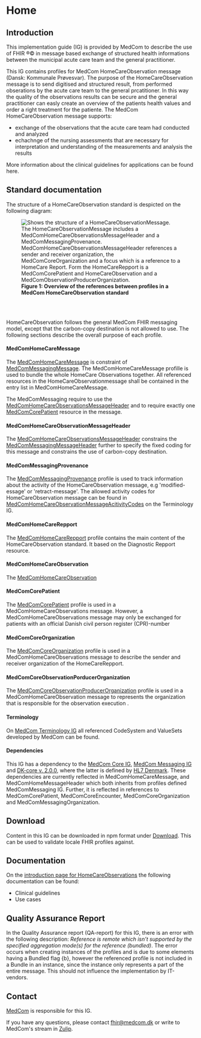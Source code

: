 # Home

## Introduction
This implementation guide (IG) is provided by MedCom to describe the use of FHIR ®© in message based exchange of structured health informations between the municipal acute care team and the general practitioner.  

This IG contains profiles for MedCom HomeCareObservation message (Dansk: Kommunale Prøvesvar). The purpose of the HomeCareObservation message is to send digitised and structured result, from performed obserations by the acute care team to the general prcatitioner. In this way the quality of the observations results can be secure and the general practitioner can easly create an overview of the patients health values and order a right treatment for the patiente. 
The MedCom HomeCareObservation message supports: 
* exchange of the observations that the acute care team had conducted and analyzed
* echachnge of the nursing assessments that are necessary for interpretation and understanding of the measurements and analysis the results

More information about the clinical guidelines for applications can be found here. 

## Standard documentation
The structure of a HomeCareObservation standard is despicted on the following diagram:
<figure>
<img alt="Shows the structure of a HomeCareObservationMessage. The HomeCareObservationMessage includes a MedComHomeCareObservationsMessageHeader and a MedComMessagingProvenance. MedComHomeCareObservationsMessageHeader references a sender and receiver organization, the MedComCoreOrganization and a focus which is a reference to a HomeCare Report. Form the HomeCareRepport is a MedComCorePatient and HomeCareObservation and a MedComObservationProducerOrganization. " src="./HomeCareObservation/HomeCareObservationMessage.svg" style="float:none; display:block; margin-left:auto; margin-right:auto;" id="Fig1"/>
<figcaption text-align="center"><b>Figure 1: Overview of the references between profiles in a MedCom HomeCareObservation standard </b></figcaption>
</figure>
<br>
<br>

HomeCareObservation follows the general MedCom FHIR messaging model, except that the carbon-copy destination is not allowed to use. The following sections describe the overall purpose of each profile.


#### MedComHomeCareMessage
The [MedComHomeCareMessage](http://medcomfhir.dk/ig/homecareobservation/StructureDefinition/medcom-homecare-message) is constraint of [MedComMessagingMessage](http://medcomfhir.dk/ig/messaging/StructureDefinition/medcom-messaging-message). The MedComHomeCareMessage profille is used to bundle the whole HomeCare Observations together. All referenced resources in the HomeCareObservationmessage shall be contained in the entry list in MedComHomeCareMessage. 

The MedComMessaging require to use the [MedComHomeCareObservationsMessageHeader](http://medcomfhir.dk/ig/homecareobservation/StructureDefinition/medcom-homecareobservation-MessageHeader) and to require exactly one [MedComCorePatient](https://medcomfhir.dk/ig/core/StructureDefinition-medcom-core-patient.html) resource in the message.

#### MedComHomeCareObservationMessageHeader
The [MedComHomeCareObservationsMessageHeader](http://medcomfhir.dk/ig/homecareobservation/StructureDefinition/medcom-homecareobservation-MessageHeader) constrains the [MedComMessagingMessageHeader](https://medcomfhir.dk/ig/messaging/StructureDefinition-medcom-messaging-messageHeader.html) further to specify the fixed coding for this message and constrains the use of carbon-copy destination. 

#### MedComMessagingProvenance
The [MedComMessagingProvenance](http://medcomfhir.dk/ig/messaging/StructureDefinition-medcom-messaging-provenance.html) profile is used to track information about the activity of the HomeCareObservation message, e.g 'modified-essage' or 'retract-message'. The allowed activity codes for HomeCareObservation message can be found in [MedComHomeCareObservationMessageAcitivityCodes](http://medcomfhir.dk/ig/terminology/ValueSet/medcom-HomeCareObservation-messagingActivities) on the Terminology IG. 

#### MedComHomeCareRepport
The [MedComHomeCareRepport](#) profile contains the main content of the HomeCareObservation standard. It based
on the Diagnostic Repport resource.  


#### MedComHomeCareObservation
The [MedComHomeCareObservation]()


#### MedComCorePatient
The [MedComCorePatient](http://medcomfhir.dk/ig/core/StructureDefinition-medcom-core-patient.html) profile is used in a MedComHomeCareObservations message. However, a MedComHomeCareObservations message may only be exchanged for patients with an official Danish civil person register (CPR)-number

#### MedComCoreOrganization 
The [MedComCoreOrganization](http://medcomfhir.dk/ig/core/StructureDefinition-medcom-core-organization.html) profile is used in a MedComHomeCareObservations message to describe the sender and receiver organization of the HomeCareRepport.

#### MedComCoreObservationPorducerOrganization
The [MedComCoreObservationProducerOrganization](http://medcomfhir.dk/ig/homecareobservation/StructureDefinition/medcom-core-observationporducerorg) profile is used in a MedComHomeCareObservation message to represents the organization that is responsible for the observation execution . 



#### Terminology
On [MedCom Terminology IG](http://medcomfhir.dk/ig/terminology/) all referenced CodeSystem and ValueSets developed by MedCom can be found.

#### Dependencies
This IG has a dependency to the [MedCom Core IG](http://medcomfhir.dk/ig/core/), [MedCom Messaging IG](http://medcomfhir.dk/ig/messaging/) and [DK-core v. 2.0.0](https://hl7.dk/fhir/core/), where the latter is defined by [HL7 Denmark](https://hl7.dk/). These dependencies are currently reflected in MedComHomeCareMessage, and MedComHomeMessageHeader which both inherits from profiles defined MedComMessaging IG. Further, it is reflected in references to MedComCorePatient, MedComCoreEncounter, MedComCoreOrganization and MedComMessagingOrganization.

## Download 
Content in this IG can be downloaded in npm format under [Download](https://medcomfhir.dk/ig/MedComHomeCareObservations/downloads.html). This can be used to validate locale FHIR profiles against.

## Documentation
On the [introduction page for HomeCareObservations](https://medcomdk.github.io/dk-medcom-homecareobservations/) the following documentation can be found: 
* Clinical guidelines
* Use cases



## Quality Assurance Report

In the Quality Assurance report (QA-report) for this IG, there is an error with the following description: *Reference is remote which isn’t supported by the specified aggregation mode(s) for the reference (bundled)*. The error occurs when creating instances of the profiles and is due to some elements having a Bundled flag {b}, however the referenced profile is not included in a Bundle in an instance, since the instance only represents a part of the entire message. This should not influence the implementation by IT-vendors.

## Contact 

[MedCom](https://www.medcom.dk/) is responsible for this IG.

If you have any questions, please contact <fhir@medcom.dk> or write to MedCom's stream in [Zulip](https://chat.fhir.org/#narrow/stream/315677-denmark.2Fmedcom.2FFHIRimplementationErfaGroup).



